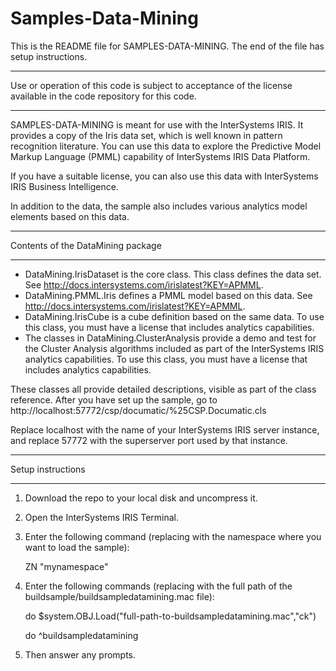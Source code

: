 # Samples-Data-Mining
This is the README file for SAMPLES-DATA-MINING. 
The end of the file has setup instructions.
************************************************************************************
Use or operation of this code is subject to acceptance of the license available in the code 
repository for this code.
************************************************************************************
SAMPLES-DATA-MINING is meant for use with the InterSystems IRIS. It provides a copy of the 
Iris data set, which is well known in pattern recognition literature. You can use this data 
to explore the Predictive Model Markup Language (PMML) capability of InterSystems IRIS Data 
Platform. 

If you have a suitable license, you can also use this data with InterSystems IRIS Business Intelligence.

In addition to the data, the sample also includes various analytics model elements based on this data.

************************************************************************************
Contents of the DataMining package
************************************************************************************
* DataMining.IrisDataset is the core class. This class defines the data set. See 
  http://docs.intersystems.com/irislatest?KEY=APMML. 
* DataMining.PMML.Iris defines a PMML model based on this data. See 
  http://docs.intersystems.com/irislatest?KEY=APMML. 
* DataMining.IrisCube is a cube definition based on the same data. To use this class, 
  you must have a license that includes analytics capabilities. 
* The classes in DataMining.ClusterAnalysis provide a demo and test for the Cluster Analysis 
  algorithms included as part of the InterSystems IRIS analytics capabilities. To use this class, 
  you must have a license that includes analytics capabilities. 

These classes all provide detailed descriptions, visible as part of the class reference.
After you have set up the sample, go to http://localhost:57772/csp/documatic/%25CSP.Documatic.cls

Replace localhost with the name of your InterSystems IRIS server instance, and replace 57772 with the
superserver port used by that instance.

************************************************************************************
Setup instructions
************************************************************************************
1. Download the repo to your local disk and uncompress it.
2. Open the InterSystems IRIS Terminal.
3. Enter the following command (replacing with the namespace where you want to load the sample):

   ZN "mynamespace"
4. Enter the following commands (replacing with the full path of the buildsample/buildsampledatamining.mac file):

   do $system.OBJ.Load("full-path-to-buildsampledatamining.mac","ck")

   do ^buildsampledatamining
5. Then answer any prompts.

